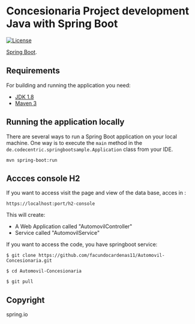 # Concesionaria Project development Java with Spring Boot

[![License](http://img.shields.io/:license-apache-blue.svg)](http://www.apache.org/licenses/LICENSE-2.0.html)

[Spring Boot](http://projects.spring.io/spring-boot/).

## Requirements

For building and running the application you need:

- [JDK 1.8](http://www.oracle.com/technetwork/java/javase/downloads/jdk8-downloads-2133151.html)
- [Maven 3](https://maven.apache.org)

## Running the application locally

There are several ways to run a Spring Boot application on your local machine. One way is to execute the `main` method in the `de.codecentric.springbootsample.Application` class from your IDE.


```shell
mvn spring-boot:run
```

## Accces console H2

If you want to access visit the page and view of the data base, acces in  :

``` shell
https://localhost:port/h2-console
```

This will create:

* A Web Application called "AutomovilController"
* Service called "AutomovilService"

If you want to access the code, you have  springboot service:

```shell
$ git clone https://github.com/facundocardenas11/Automovil-Concesionaria.git
```

```shell
$ cd Automovil-Concesionaria
```

```shell
$ git pull
```

## Copyright

   spring.io

